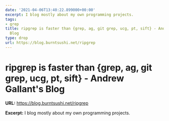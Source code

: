 ```yaml
---
date: '2021-04-06T13:40:22.899000+00:00'
excerpt: I blog mostly about my own programming projects.
tags:
- grep
title: ripgrep is faster than {grep, ag, git grep, ucg, pt, sift} - Andrew Gallant's
  Blog
type: drop
url: https://blog.burntsushi.net/ripgrep
---
```


# ripgrep is faster than {grep, ag, git grep, ucg, pt, sift} - Andrew Gallant's Blog

**URL:** https://blog.burntsushi.net/ripgrep

**Excerpt:** I blog mostly about my own programming projects.

